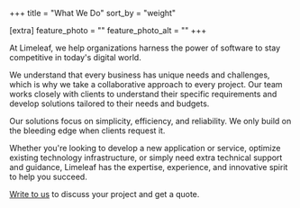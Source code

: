 +++
title = "What We Do"
sort_by = "weight"

[extra]
feature_photo = ""
feature_photo_alt = ""
+++

At Limeleaf, we help organizations harness the power of software to stay competitive in today's digital world.

We understand that every business has unique needs and challenges, which is why we take a collaborative approach to every project. Our team works closely with clients to understand their specific requirements and develop solutions tailored to their needs and budgets.

Our solutions focus on simplicity, efficiency, and reliability. We only build on the bleeding edge when clients request it.

Whether you're looking to develop a new application or service, optimize existing technology infrastructure, or simply need extra technical support and guidance, Limeleaf has the expertise, experience, and innovative spirit to help you succeed.

[Write to us](https://limeleaf.io/contact/ "Contact us") to discuss your project and get a quote.
